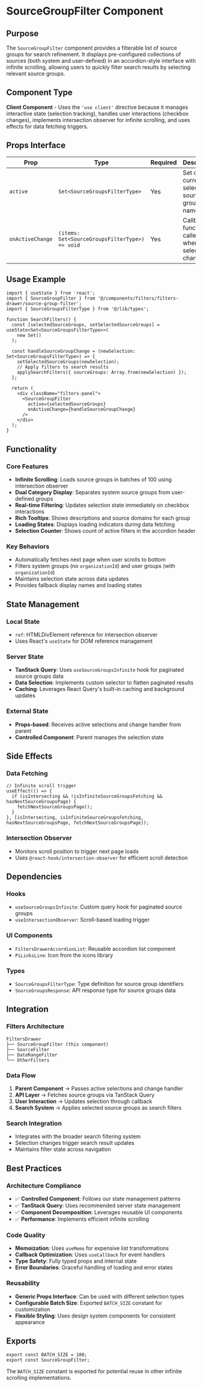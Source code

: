 # SourceGroupFilter Component

## Purpose

The `SourceGroupFilter` component provides a filterable list of source groups for search refinement. It displays pre-configured collections of sources (both system and user-defined) in an accordion-style interface with infinite scrolling, allowing users to quickly filter search results by selecting relevant source groups.

## Component Type

**Client Component** - Uses the `'use client'` directive because it manages interactive state (selection tracking), handles user interactions (checkbox changes), implements intersection observer for infinite scrolling, and uses effects for data fetching triggers.

## Props Interface

| Prop | Type | Required | Description |
|------|------|----------|-------------|
| `active` | `Set<SourceGroupsFilterType>` | Yes | Set of currently selected source group names |
| `onActiveChange` | `(items: Set<SourceGroupsFilterType>) => void` | Yes | Callback function called when the selection changes |

## Usage Example

```tsx
import { useState } from 'react';
import { SourceGroupFilter } from '@/components/filters/filters-drawer/source-group-filter';
import { SourceGroupsFilterType } from '@/lib/types';

function SearchFilters() {
  const [selectedSourceGroups, setSelectedSourceGroups] = useState<Set<SourceGroupsFilterType>>(
    new Set()
  );

  const handleSourceGroupChange = (newSelection: Set<SourceGroupsFilterType>) => {
    setSelectedSourceGroups(newSelection);
    // Apply filters to search results
    applySearchFilters({ sourceGroups: Array.from(newSelection) });
  };

  return (
    <div className="filters-panel">
      <SourceGroupFilter
        active={selectedSourceGroups}
        onActiveChange={handleSourceGroupChange}
      />
    </div>
  );
}
```

## Functionality

### Core Features

- **Infinite Scrolling**: Loads source groups in batches of 100 using intersection observer
- **Dual Category Display**: Separates system source groups from user-defined groups
- **Real-time Filtering**: Updates selection state immediately on checkbox interactions
- **Rich Tooltips**: Shows descriptions and source domains for each group
- **Loading States**: Displays loading indicators during data fetching
- **Selection Counter**: Shows count of active filters in the accordion header

### Key Behaviors

- Automatically fetches next page when user scrolls to bottom
- Filters system groups (no `organizationId`) and user groups (with `organizationId`)
- Maintains selection state across data updates
- Provides fallback display names and loading states

## State Management

### Local State
- `ref`: HTMLDivElement reference for intersection observer
- Uses React's `useState` for DOM reference management

### Server State
- **TanStack Query**: Uses `useSourceGroupsInfinite` hook for paginated source groups data
- **Data Selection**: Implements custom selector to flatten paginated results
- **Caching**: Leverages React Query's built-in caching and background updates

### External State
- **Props-based**: Receives active selections and change handler from parent
- **Controlled Component**: Parent manages the selection state

## Side Effects

### Data Fetching
```tsx
// Infinite scroll trigger
useEffect(() => {
  if (isIntersecting && !isInfiniteSourceGroupsFetching && hasNextSourceGroupsPage) {
    fetchNextSourceGroupsPage();
  }
}, [isIntersecting, isInfiniteSourceGroupsFetching, hasNextSourceGroupsPage, fetchNextSourceGroupsPage]);
```

### Intersection Observer
- Monitors scroll position to trigger next page loads
- Uses `@react-hook/intersection-observer` for efficient scroll detection

## Dependencies

### Hooks
- `useSourceGroupsInfinite`: Custom query hook for paginated source groups
- `useIntersectionObserver`: Scroll-based loading trigger

### UI Components
- `FiltersDrawerAccordionList`: Reusable accordion list component
- `PiLinksLine`: Icon from the icons library

### Types
- `SourceGroupsFilterType`: Type definition for source group identifiers
- `SourceGroupsResponse`: API response type for source groups data

## Integration

### Filters Architecture
```
FiltersDrawer
├── SourceGroupFilter (this component)
├── SourceFilter
├── DateRangeFilter
└── OtherFilters
```

### Data Flow
1. **Parent Component** → Passes active selections and change handler
2. **API Layer** → Fetches source groups via TanStack Query
3. **User Interaction** → Updates selection through callback
4. **Search System** → Applies selected source groups as search filters

### Search Integration
- Integrates with the broader search filtering system
- Selection changes trigger search result updates
- Maintains filter state across navigation

## Best Practices

### Architecture Compliance
- ✅ **Controlled Component**: Follows our state management patterns
- ✅ **TanStack Query**: Uses recommended server state management
- ✅ **Component Decomposition**: Leverages reusable UI components
- ✅ **Performance**: Implements efficient infinite scrolling

### Code Quality
- **Memoization**: Uses `useMemo` for expensive list transformations
- **Callback Optimization**: Uses `useCallback` for event handlers
- **Type Safety**: Fully typed props and internal state
- **Error Boundaries**: Graceful handling of loading and error states

### Reusability
- **Generic Props Interface**: Can be used with different selection types
- **Configurable Batch Size**: Exported `BATCH_SIZE` constant for customization
- **Flexible Styling**: Uses design system components for consistent appearance

## Exports

```tsx
export const BATCH_SIZE = 100;
export const SourceGroupFilter;
```

The `BATCH_SIZE` constant is exported for potential reuse in other infinite scrolling implementations.